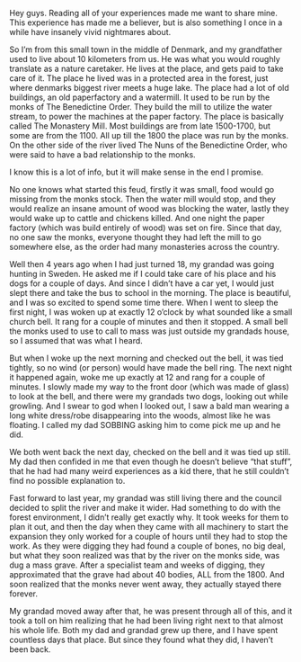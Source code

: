 Hey guys. Reading all of your experiences made me want to share mine.
This experience has made me a believer, but is also something I once in a while have insanely vivid nightmares about.

So I’m from this small town in the middle of Denmark, and my grandfather used to live about 10 kilometers from us. He was what you would roughly translate as a nature caretaker. He lives at the place, and gets paid to take care of it. The place he lived was in a protected area in the forest, just where denmarks biggest river meets a huge lake. The place had a lot of old buildings, an old paperfactory and a watermill. It used to be run by the monks of The Benedictine Order. They build the mill to utilize the water stream, to power the machines at the paper factory. The place is basically called The Monastery Mill. Most buildings are from late 1500-1700, but some are from the 1100.
All up till the 1800 the place was run by the monks. On the other side of the river lived The Nuns of the Benedictine Order, who were said to have a bad relationship to the monks. 

I know this is a lot of info, but it will make sense in the end I promise.

No one knows what started this feud, firstly it was small, food would go missing from the monks stock. Then the water mill would stop, and they would realize an insane amount of wood was blocking the water, lastly they would wake up to cattle and chickens killed. And one night the paper factory (which was build entirely of wood) was set on fire. Since that day, no one saw the monks, everyone thought they had left the mill to go somewhere else, as the order had many monasteries across the country.

Well then 4 years ago when I had just turned 18, my grandad was going hunting in Sweden. He asked me if I could take care of his place and his dogs for a couple of days. And since I didn’t have a car yet, I would just slept there and take the bus to school in the morning. The place is beautiful, and I was so excited to spend some time there. When I went to sleep the first night, I was woken up at exactly 12 o’clock by what sounded like a small church bell. It rang for a couple of minutes and then it stopped. A small bell the monks used to use to call to mass was just outside my grandads house, so I assumed that was what I heard.

But when I woke up the next morning and checked out the bell, it was tied tightly, so no wind (or person) would have made the bell ring. The next night it happened again, woke me up exactly at 12 and rang for a couple of minutes. I slowly made my way to the front door (which was made of glass) to look at the bell, and there were my grandads two dogs, looking out while growling. And I swear to god when I looked out, I saw a bald man wearing a long white dress/robe disappearing into the woods, almost like he was floating.
I called my dad SOBBING asking him to come pick me up and he did.

We both went back the next day, checked on the bell and it was tied up still. My dad then confided in me that even though he doesn’t believe “that stuff”, that he had had many weird experiences as a kid there, that he still couldn’t find no possible explanation to.

Fast forward to last year, my grandad was still living there and the council decided to split the river and make it wider. Had something to do with the forest environment, I didn’t really get exactly why. It took weeks for them to plan it out, and then the day when they came with all machinery to start the expansion they only worked for a couple of hours until they had to stop the work. As they were digging they had found a couple of bones, no big deal, but what they soon realized was that by the river on the monks side, was dug a mass grave. After a specialist team and weeks of digging, they approximated that the grave had about 40 bodies, ALL from the 1800. And soon realized that the monks never went away, they actually stayed there forever.

My grandad moved away after that, he was present through all of this, and it took a toll on him realizing that he had been living right next to that almost his whole life. Both my dad and grandad grew up there, and I have spent countless days that place. But since they found what they did, I haven’t been back.